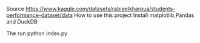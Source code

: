 Source https://www.kaggle.com/datasets/rabieelkharoua/students-performance-dataset/data
How to use this project
Install matplotlib,Pandas and DuckDB

The run python  index.py

